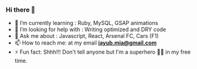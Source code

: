 ### Hi there 👋

<!--
**Ayub-Ian/Ayub-Ian** is a ✨ _special_ ✨ repository because its `README.md` (this file) appears on your GitHub profile.

Here are some ideas to get you started:

- 🔭 I’m currently working on ...
- 🌱 I’m currently learning ...
- 👯 I’m looking to collaborate on ...
- 🤔 I’m looking for help with ...
- 💬 Ask me about ...
- 📫 How to reach me: ...
- 😄 Pronouns: ...
- ⚡ Fun fact: ...
-->

- 🌱 I’m currently learning : Ruby, MySQL, GSAP animations
- 🤔 I’m looking for help with : Writing optimized and DRY code
- 💬 Ask me about : Javascript, React, Arsenal FC, Cars (F1)
- 📫 How to reach me: at my email **iayub.mia@gmail.com**
- ⚡ Fun fact: Shhh!!! Don't tell anyone but I'm a superhero 🦸‍♂️ in my free time. 


